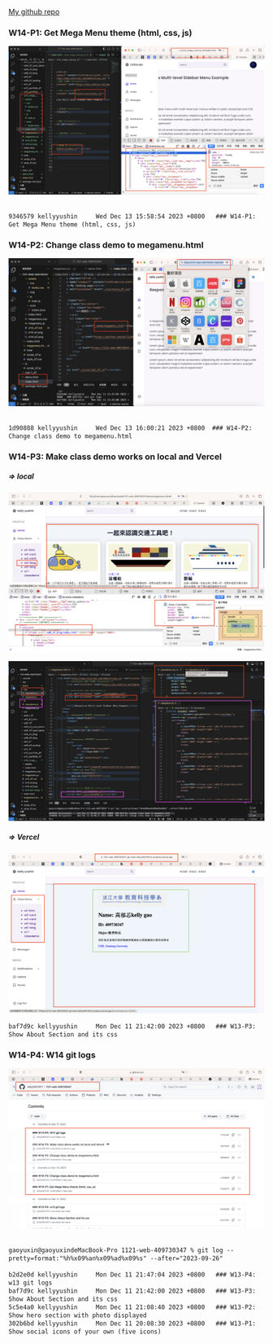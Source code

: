 [My github repo](https://github.com/kelly20011011/1121-web-409730347.git)

 ### W14-P1: Get Mega Menu theme (html, css, js)
![](w14-p1.png)
 
```
9346579 kellyyushin     Wed Dec 13 15:58:54 2023 +0800   ### W14-P1: Get Mega Menu theme (html, css, js)

```
### W14-P2: Change class demo to megamenu.html
![](w14-p2.png)
 
```
1d90888 kellyyushin     Wed Dec 13 16:00:21 2023 +0800  ### W14-P2: Change class demo to megamenu.html
```
### W14-P3: Make class demo works on local and Vercel 
##### => local
 
![](w14-p3-1.png)
 
![](w14-p3-2.png)
 
##### => Vercel
 
![](w14-p3-3.png)
 
```
baf7d9c kellyyushin     Mon Dec 11 21:42:00 2023 +0800   ### W13-P3: Show About Section and its css
```
### W14-P4: W14 git logs
 
![](w14-p4.png)
 
```
gaoyuxin@gaoyuxindeMacBook-Pro 1121-web-409730347 % git log --pretty=format:"%h%x09%an%x09%ad%x09%s" --after="2023-09-26"

b2d2e0d kellyyushin     Mon Dec 11 21:47:04 2023 +0800   ### W13-P4: w13 git logs
baf7d9c kellyyushin     Mon Dec 11 21:42:00 2023 +0800   ### W13-P3: Show About Section and its css
5c5e4a0 kellyyushin     Mon Dec 11 21:08:40 2023 +0800   ### W13-P2: Show hero section with photo displayed
302b6bd kellyyushin     Mon Dec 11 20:08:30 2023 +0800   ### W13-P1: Show social icons of your own (five icons)

```